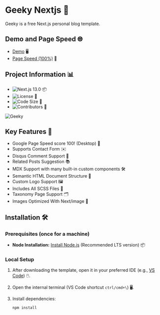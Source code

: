 # Geeky Nextjs 🚀

Geeky is a free Next.js personal blog template.

## Demo and Page Speed 🌐

- [Demo](https://geeky-nextjs.vercel.app/) 🖥️
- [Page Speed (100%)](https://pagespeed.web.dev/report?url=https%3A%2F%2Fgeeky-nextjs.vercel.app%2F&form_factor=desktop) 🚀

## Project Information 📊

- ![Next.js 13.0](https://img.shields.io/static/v1?label=NEXTJS&message=13.0&color=000&logo=nextjs) 📦
- ![License](https://img.shields.io/github/license/statichunt/geeky-nextjs) 📜
- ![Code Size](https://img.shields.io/github/languages/code-size/statichunt/geeky-nextjs) 📏
- ![Contributors](https://img.shields.io/github/contributors/statichunt/geeky-nextjs) 👥

![Geeky](https://statichunt.com/themes/nextjs-geeky.png)

## Key Features 🔑

- Google Page Speed score 100! (Desktop) 🚀
- Supports Contact Form ✉️
- Disqus Comment Support 💬
- Related Posts Suggestion 📚
- MDX Support with many built-in custom components 🛠️
- Semantic HTML Document Structure 📄
- Custom Logo Support 🖼️
- Includes All SCSS Files 🎨
- Taxonomy Page Support 🗂️
- Images Optimized With Next/image 🌅

## Installation 🛠️

### Prerequisites (once for a machine)

- **Node Installation:** [Install Node.js](https://nodejs.org/en/download/) (Recommended LTS version) 📦

### Local Setup

1. After downloading the template, open it in your preferred IDE (e.g., [VS Code](https://code.visualstudio.com/)) 🖱️.
2. Open the internal terminal (VS Code shortcut `ctrl/cmd+\`) 🖥️.
3. Install dependencies:

   ```bash
   npm install
